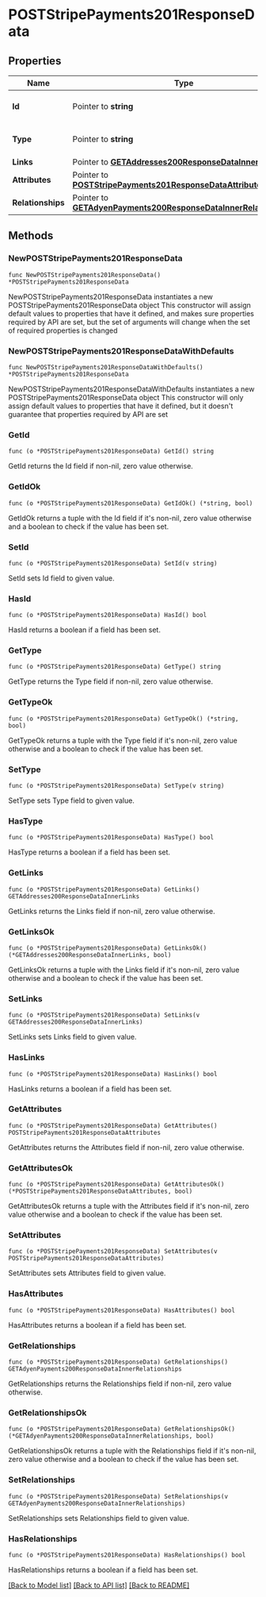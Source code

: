 # POSTStripePayments201ResponseData

## Properties

Name | Type | Description | Notes
------------ | ------------- | ------------- | -------------
**Id** | Pointer to **string** | The resource&#39;s id | [optional] 
**Type** | Pointer to **string** | The resource&#39;s type | [optional] 
**Links** | Pointer to [**GETAddresses200ResponseDataInnerLinks**](GETAddresses200ResponseDataInnerLinks.md) |  | [optional] 
**Attributes** | Pointer to [**POSTStripePayments201ResponseDataAttributes**](POSTStripePayments201ResponseDataAttributes.md) |  | [optional] 
**Relationships** | Pointer to [**GETAdyenPayments200ResponseDataInnerRelationships**](GETAdyenPayments200ResponseDataInnerRelationships.md) |  | [optional] 

## Methods

### NewPOSTStripePayments201ResponseData

`func NewPOSTStripePayments201ResponseData() *POSTStripePayments201ResponseData`

NewPOSTStripePayments201ResponseData instantiates a new POSTStripePayments201ResponseData object
This constructor will assign default values to properties that have it defined,
and makes sure properties required by API are set, but the set of arguments
will change when the set of required properties is changed

### NewPOSTStripePayments201ResponseDataWithDefaults

`func NewPOSTStripePayments201ResponseDataWithDefaults() *POSTStripePayments201ResponseData`

NewPOSTStripePayments201ResponseDataWithDefaults instantiates a new POSTStripePayments201ResponseData object
This constructor will only assign default values to properties that have it defined,
but it doesn't guarantee that properties required by API are set

### GetId

`func (o *POSTStripePayments201ResponseData) GetId() string`

GetId returns the Id field if non-nil, zero value otherwise.

### GetIdOk

`func (o *POSTStripePayments201ResponseData) GetIdOk() (*string, bool)`

GetIdOk returns a tuple with the Id field if it's non-nil, zero value otherwise
and a boolean to check if the value has been set.

### SetId

`func (o *POSTStripePayments201ResponseData) SetId(v string)`

SetId sets Id field to given value.

### HasId

`func (o *POSTStripePayments201ResponseData) HasId() bool`

HasId returns a boolean if a field has been set.

### GetType

`func (o *POSTStripePayments201ResponseData) GetType() string`

GetType returns the Type field if non-nil, zero value otherwise.

### GetTypeOk

`func (o *POSTStripePayments201ResponseData) GetTypeOk() (*string, bool)`

GetTypeOk returns a tuple with the Type field if it's non-nil, zero value otherwise
and a boolean to check if the value has been set.

### SetType

`func (o *POSTStripePayments201ResponseData) SetType(v string)`

SetType sets Type field to given value.

### HasType

`func (o *POSTStripePayments201ResponseData) HasType() bool`

HasType returns a boolean if a field has been set.

### GetLinks

`func (o *POSTStripePayments201ResponseData) GetLinks() GETAddresses200ResponseDataInnerLinks`

GetLinks returns the Links field if non-nil, zero value otherwise.

### GetLinksOk

`func (o *POSTStripePayments201ResponseData) GetLinksOk() (*GETAddresses200ResponseDataInnerLinks, bool)`

GetLinksOk returns a tuple with the Links field if it's non-nil, zero value otherwise
and a boolean to check if the value has been set.

### SetLinks

`func (o *POSTStripePayments201ResponseData) SetLinks(v GETAddresses200ResponseDataInnerLinks)`

SetLinks sets Links field to given value.

### HasLinks

`func (o *POSTStripePayments201ResponseData) HasLinks() bool`

HasLinks returns a boolean if a field has been set.

### GetAttributes

`func (o *POSTStripePayments201ResponseData) GetAttributes() POSTStripePayments201ResponseDataAttributes`

GetAttributes returns the Attributes field if non-nil, zero value otherwise.

### GetAttributesOk

`func (o *POSTStripePayments201ResponseData) GetAttributesOk() (*POSTStripePayments201ResponseDataAttributes, bool)`

GetAttributesOk returns a tuple with the Attributes field if it's non-nil, zero value otherwise
and a boolean to check if the value has been set.

### SetAttributes

`func (o *POSTStripePayments201ResponseData) SetAttributes(v POSTStripePayments201ResponseDataAttributes)`

SetAttributes sets Attributes field to given value.

### HasAttributes

`func (o *POSTStripePayments201ResponseData) HasAttributes() bool`

HasAttributes returns a boolean if a field has been set.

### GetRelationships

`func (o *POSTStripePayments201ResponseData) GetRelationships() GETAdyenPayments200ResponseDataInnerRelationships`

GetRelationships returns the Relationships field if non-nil, zero value otherwise.

### GetRelationshipsOk

`func (o *POSTStripePayments201ResponseData) GetRelationshipsOk() (*GETAdyenPayments200ResponseDataInnerRelationships, bool)`

GetRelationshipsOk returns a tuple with the Relationships field if it's non-nil, zero value otherwise
and a boolean to check if the value has been set.

### SetRelationships

`func (o *POSTStripePayments201ResponseData) SetRelationships(v GETAdyenPayments200ResponseDataInnerRelationships)`

SetRelationships sets Relationships field to given value.

### HasRelationships

`func (o *POSTStripePayments201ResponseData) HasRelationships() bool`

HasRelationships returns a boolean if a field has been set.


[[Back to Model list]](../README.md#documentation-for-models) [[Back to API list]](../README.md#documentation-for-api-endpoints) [[Back to README]](../README.md)


